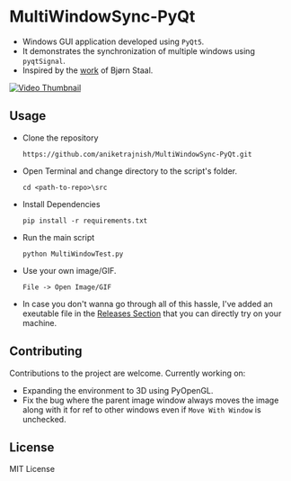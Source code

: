 # MultiWindowSync-PyQt
  * Windows GUI application developed using `PyQt5`.
  * It demonstrates the synchronization of multiple windows using `pyqtSignal`. <br>
  * Inspired by the [work](https://twitter.com/_nonfigurativ_/status/1727322594570027343) of Bjørn Staal.

[![Video Thumbnail](https://github.com/aniketrajnish/MultiWindowSync-PyQt/assets/58925008/09bc851c-b13c-452f-a331-4ee8afc9161b)](https://github.com/aniketrajnish/MultiWindowSync-PyQt/assets/58925008/feef78fa-affb-443f-a4a2-a659bd63f991)

## Usage
* Clone the repository
  ```
  https://github.com/aniketrajnish/MultiWindowSync-PyQt.git
  ```
* Open Terminal and change directory to the script's folder.
  ```
  cd <path-to-repo>\src
  ```
* Install Dependencies
  ```
  pip install -r requirements.txt
  ```
* Run the main script
  ```
  python MultiWindowTest.py
  ```
* Use your own image/GIF.
  ```
  File -> Open Image/GIF
  ```
* In case you don't wanna go through all of this hassle, I've added an exeutable file in the [Releases Section](https://github.com/aniketrajnish/MultiWindowSync-PyQt/releases/tag/v001) that you can directly try on your machine.
  
## Contributing
Contributions to the project are welcome. Currently working on:
* Expanding the environment to 3D using PyOpenGL.
* Fix the bug where the parent image window always moves the image along with it for ref to other windows even if `Move With Window` is unchecked.

## License
MIT License


